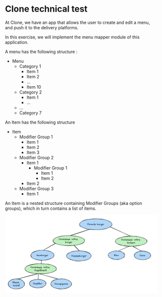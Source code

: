 # Clone technical test

At Clone, we have an app that allows the user to create and edit a menu, and push it to the delivery platforms.

In this exercise, we will implement the menu mapper module of this application.

A menu has the following structure :
- Menu
    - Category 1
        - Item 1
        - Item 2
        - ...
        - Item 10
    - Category 2
        - Item 1
        - ...
    - ...
    - Category 7


An Item has the following structure
- Item 
    - Modifier Group 1
        - Item 1
        - Item 2
        - Item 3
    - Modifier Group 2
        - Item 1
            - Modifier Group 1
                - Item 1
                - Item 2
        - Item 2
    - Modifier Group 3
        - Item 1

An Item is a nested structure containing Modifier Groups (aka option groups), which in turn contains a list of items.

![Item structure example](./docs/item_structure.png)
